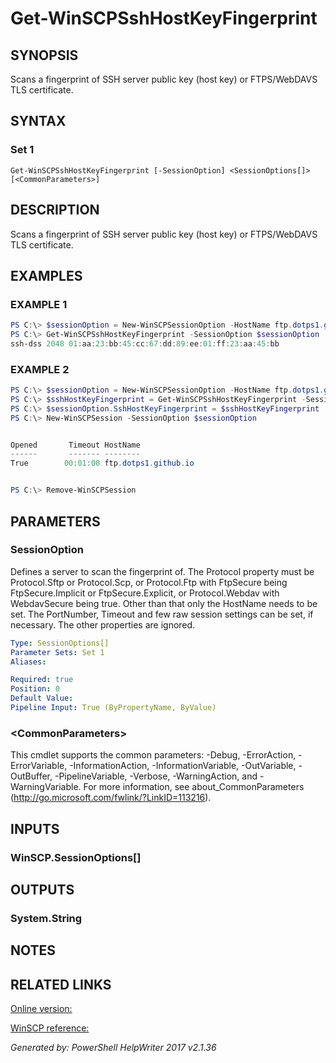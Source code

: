 ﻿# Get-WinSCPSshHostKeyFingerprint

## SYNOPSIS
Scans a fingerprint of SSH server public key (host key) or FTPS/WebDAVS TLS certificate.

## SYNTAX

### Set 1
```
Get-WinSCPSshHostKeyFingerprint [-SessionOption] <SessionOptions[]> [<CommonParameters>]
```

## DESCRIPTION
Scans a fingerprint of SSH server public key (host key) or FTPS/WebDAVS TLS certificate.

## EXAMPLES

### EXAMPLE 1

```powershell
PS C:\> $sessionOption = New-WinSCPSessionOption -HostName ftp.dotps1.github.io
PS C:\> Get-WinSCPSshHostKeyFingerprint -SessionOption $sessionOption
ssh-dss 2048 01:aa:23:bb:45:cc:67:dd:89:ee:01:ff:23:aa:45:bb
```

### EXAMPLE 2

```powershell
PS C:\> $sessionOption = New-WinSCPSessionOption -HostName ftp.dotps1.github.io
PS C:\> $sshHostKeyFingerprint = Get-WinSCPSshHostKeyFingerprint -SessionOption $sessionOption
PS C:\> $sessionOption.SshHostKeyFingerprint = $sshHostKeyFingerprint
PS C:\> New-WinSCPSession -SessionOption $sessionOption


Opened       Timeout HostName
------       ------- --------
True        00:01:00 ftp.dotps1.github.io


PS C:\> Remove-WinSCPSession
```

## PARAMETERS

### SessionOption
Defines a server to scan the fingerprint of.
The Protocol property must be Protocol.Sftp or Protocol.Scp, or Protocol.Ftp with FtpSecure being FtpSecure.Implicit or FtpSecure.Explicit, or Protocol.Webdav with WebdavSecure being true. Other than that only the HostName needs to be set. The PortNumber, Timeout and few raw session settings can be set, if necessary. The other properties are ignored.

```yaml
Type: SessionOptions[]
Parameter Sets: Set 1
Aliases: 

Required: true
Position: 0
Default Value: 
Pipeline Input: True (ByPropertyName, ByValue)
```

### \<CommonParameters\>
This cmdlet supports the common parameters: -Debug, -ErrorAction, -ErrorVariable, -InformationAction, -InformationVariable, -OutVariable, -OutBuffer, -PipelineVariable, -Verbose, -WarningAction, and -WarningVariable. For more information, see about_CommonParameters (http://go.microsoft.com/fwlink/?LinkID=113216).

## INPUTS

### WinSCP.SessionOptions[]


## OUTPUTS

### System.String


## NOTES

## RELATED LINKS

[Online version:](https://dotps1.github.io/WinSCP/Get-WinSCPSshServerPublicKeyFingerprint.html)

[WinSCP reference:](https://winscp.net/eng/docs/library_session_scanfingerprint)


*Generated by: PowerShell HelpWriter 2017 v2.1.36*
